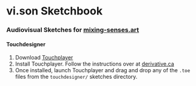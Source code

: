 # vi.son Sketchbook
### Audiovisual Sketches for [mixing-senses.art](https://www.mixing-senses.art)

#### Touchdesigner
1. Download [Touchplayer](https://derivative.ca/UserGuide/TouchPlayer)
2. Install Touchplayer. Follow the instructions over at
   [derivative.ca](https://derivative.ca/UserGuide/TouchPlayer)
3. Once installed, launch Touchplayer and drag and drop any of the `.toe` files
   from the `touchdesigner/` sketches directory.
